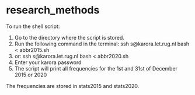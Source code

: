 # research_methods

To run the shell script:

1. Go to the directory where the script is stored.
2. Run the following command in the terminal: ssh s<studentnumber>@karora.let.rug.nl bash < abbr2015.sh
3. or: ssh s<studentnumber>@karora.let.rug.nl bash < abbr2020.sh
4. Enter your karora password
5. The script will print all frequencies for the 1st and 31st of December 2015 or 2020


The frequencies are stored in stats2015 and stats2020.
